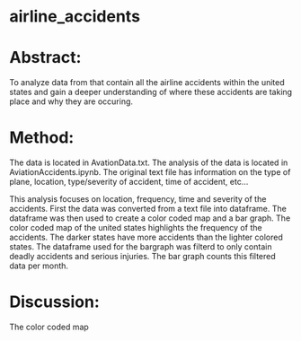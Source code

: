 # airline_accidents

<h1>Abstract:</h1> 
<p>To analyze data from that contain all the airline accidents within the united states
and gain a deeper understanding of where these accidents are taking place and why they are occuring.</p> 

<h1>Method:</h1>
<p>The data is located in AvationData.txt. The analysis of the data is located
in AviationAccidents.ipynb. The original text file has information on the type of plane, location, type/severity of accident, time of accident, etc...
</p>
<p>This analysis focuses on location, frequency, time and severity of the accidents.
First the data was converted from a text file into dataframe. The dataframe was then
used to create a color coded map and a bar graph. 
The color coded map of the united states highlights the frequency of the accidents. The darker states have 
more accidents than the lighter colored states. The dataframe used for the bargraph was filterd to only
contain deadly accidents and serious injuries. The bar graph counts this filtered data per month.
</p>
 
 <h1>Discussion:</h1>
 <p> The color coded map</p>